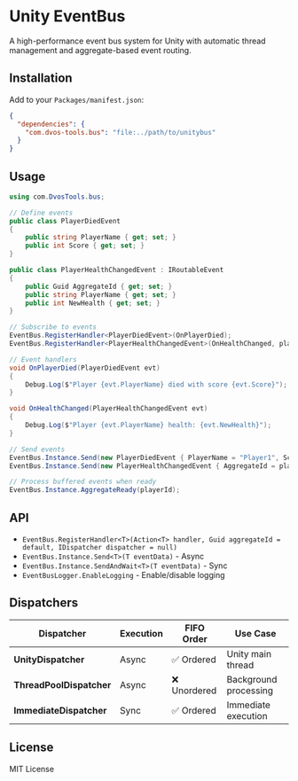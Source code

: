 # Unity EventBus

A high-performance event bus system for Unity with automatic thread management and aggregate-based event routing.

## Installation

Add to your `Packages/manifest.json`:
```json
{
  "dependencies": {
    "com.dvos-tools.bus": "file:../path/to/unitybus"
  }
}
```

## Usage

```csharp
using com.DvosTools.bus;

// Define events
public class PlayerDiedEvent
{
    public string PlayerName { get; set; }
    public int Score { get; set; }
}

public class PlayerHealthChangedEvent : IRoutableEvent
{
    public Guid AggregateId { get; set; }
    public string PlayerName { get; set; }
    public int NewHealth { get; set; }
}

// Subscribe to events
EventBus.RegisterHandler<PlayerDiedEvent>(OnPlayerDied);
EventBus.RegisterHandler<PlayerHealthChangedEvent>(OnHealthChanged, playerId);

// Event handlers
void OnPlayerDied(PlayerDiedEvent evt)
{
    Debug.Log($"Player {evt.PlayerName} died with score {evt.Score}");
}

void OnHealthChanged(PlayerHealthChangedEvent evt)
{
    Debug.Log($"Player {evt.PlayerName} health: {evt.NewHealth}");
}

// Send events
EventBus.Instance.Send(new PlayerDiedEvent { PlayerName = "Player1", Score = 1000 });
EventBus.Instance.Send(new PlayerHealthChangedEvent { AggregateId = playerId, NewHealth = 80 });

// Process buffered events when ready
EventBus.Instance.AggregateReady(playerId);
```

## API

- `EventBus.RegisterHandler<T>(Action<T> handler, Guid aggregateId = default, IDispatcher dispatcher = null)`
- `EventBus.Instance.Send<T>(T eventData)` - Async
- `EventBus.Instance.SendAndWait<T>(T eventData)` - Sync
- `EventBusLogger.EnableLogging` - Enable/disable logging

## Dispatchers

| Dispatcher               | Execution | FIFO Order  | Use Case              |
|--------------------------|-----------|-------------|-----------------------|
| **UnityDispatcher**      | Async     | ✅ Ordered   | Unity main thread     |
| **ThreadPoolDispatcher** | Async     | ❌ Unordered | Background processing |
| **ImmediateDispatcher**  | Sync      | ✅ Ordered   | Immediate execution   |

## License

MIT License
